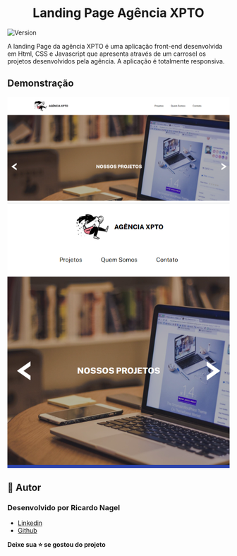 <h1  align="center">Landing Page Agência XPTO</h1>

<p><img  alt="Version"  src="https://img.shields.io/badge/version-0.1.0-blue.svg?cacheSeconds=2592000" /></p>

<p>
  A landing Page da agência XPTO é uma aplicação front-end desenvolvida em Html, CSS e Javascript que apresenta através de um carrosel os projetos desenvolvidos pela agência. 
  A aplicação é totalmente responsiva.
</p>

<h2 id="demonstracao">Demonstração</h2>

<p>
  <span><img src="src/imagens/img_1.png" /></span>
  <span><img src="src/imagens/img_2.png" /></span>
</p>

<h2 id="autora">👤 Autor</h2>

<h3>Desenvolvido por Ricardo Nagel</h3>

* [Linkedin](https://www.linkedin.com/in/ricardonagel/)
* [Github](https://github.com/nagelricardo)

  
<strong align="center">Deixe sua ⭐️ se gostou do projeto</strong>

  
